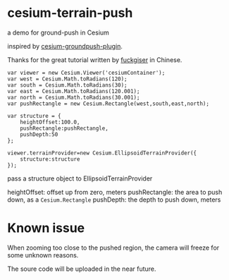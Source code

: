 # cesium-terrain-push
a demo for ground-push in Cesium

inspired by [cesium-groundpush-plugin](https://github.com/NICTA/cesium-groundpush-plugin).

Thanks for the great tutorial written by [fuckgiser](http://www.cnblogs.com/fuckgiser/p/5876339.html) in Chinese.

```
var viewer = new Cesium.Viewer('cesiumContainer');
var west = Cesium.Math.toRadians(120);
var south = Cesium.Math.toRadians(30);
var east = Cesium.Math.toRadians(120.001);
var north = Cesium.Math.toRadians(30.001);
var pushRectangle = new Cesium.Rectangle(west,south,east,north);

var structure = {
    heightOffset:100.0,
    pushRectangle:pushRectangle,
    pushDepth:50
};

viewer.terrainProvider=new Cesium.EllipsoidTerrainProvider({
    structure:structure
});
```

pass a structure object to EllipsoidTerrainProvider

heightOffset: offset up from zero, meters
pushRectangle: the area to push down, as a `Cesium.Rectangle`
pushDepth: the depth to push down, meters

# Known issue
When zooming too close to the pushed region, the camera will freeze for some unknown reasons.

The soure code will be uploaded in the near future. 
